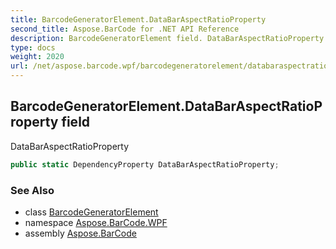 ```yaml
---
title: BarcodeGeneratorElement.DataBarAspectRatioProperty
second_title: Aspose.BarCode for .NET API Reference
description: BarcodeGeneratorElement field. DataBarAspectRatioProperty
type: docs
weight: 2020
url: /net/aspose.barcode.wpf/barcodegeneratorelement/databaraspectratioproperty/
---
```

## BarcodeGeneratorElement.DataBarAspectRatioProperty field

DataBarAspectRatioProperty

```csharp
public static DependencyProperty DataBarAspectRatioProperty;
```

### See Also

* class [BarcodeGeneratorElement](../)
* namespace [Aspose.BarCode.WPF](../../../aspose.barcode.wpf/)
* assembly [Aspose.BarCode](../../../)


